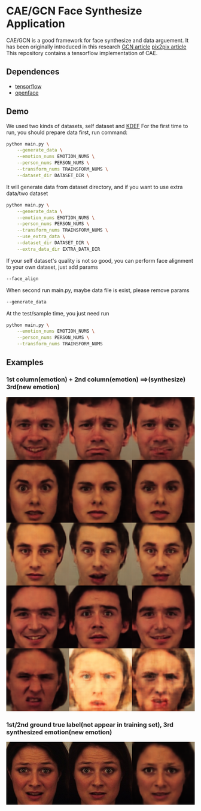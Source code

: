 # CAE/GCN Face Synthesize Application

CAE/GCN is a good framework for face synthesize and data arguement. It has been originally introduced in this research [GCN article](https://arxiv.org/abs/1705.02887)
[pix2pix article](https://arxiv.org/pdf/1611.07004v1.pdf)
This repository contains a tensorflow implementation of CAE.

## Dependences

* [tensorflow](https://www.tensorflow.org/)
* [openface](https://github.com/cmusatyalab/openface)

## Demo

We used two kinds of datasets, self dataset and [KDEF](http://www.emotionlab.se/resources/kdef)
For the first time to run, you should prepare data first, run command:
```bash
python main.py \
	--generate_data \
	--emotion_nums EMOTION_NUMS \
	--person_nums PERSON_NUMS \
	--transform_nums TRAINSFORM_NUMS \
	--dataset_dir DATASET_DIR \
```
It will generate data from dataset directory, and if you want to use extra data/two dataset
```bash
python main.py \
	--generate_data \
	--emotion_nums EMOTION_NUMS \
	--person_nums PERSON_NUMS \
	--transform_nums TRAINSFORM_NUMS \
	--use_extra_data \
	--dataset_dir DATASET_DIR \
	--extra_data_dir EXTRA_DATA_DIR
```
If your self dataset's quality is not so good, you can perform face alignment to your own dataset, just add params
```bash
--face_align
```
When second run main.py, maybe data file is exist, please remove params
```bash
--generate_data
```
At the test/sample time, you just need run
```bash
python main.py \
	--emotion_nums EMOTION_NUMS \
	--person_nums PERSON_NUMS \
	--transform_nums TRAINSFORM_NUMS
```

## Examples
### 1st column(emotion) + 2nd column(emotion) ==>(synthesize) 3rd(new emotion)
![](cae_examples1.png "CAE examples")
### 1st/2nd ground true label(not appear in training set), 3rd synthesized emotion(new emotion)
![](cae_examples2.png "CAE examples")

